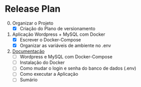 # Release Plan

0. Organizar o Projeto
    - [x] Criação do Plano de versionamento
1. Aplicação Wordpress + MySQL com Docker
    - [x] Escrever o Docker-Compose
    - [x] Organizar as variáveis de ambiente no .env
2. [Documentação](readme.md)
    - [ ] Wordpress e MySQL com Docker-Compose
    - [ ] Instalação do Docker
    - [ ] Como mudar o login e senha do banco de dados (.env)
    - [ ] Como executar a Aplicação
    - [ ] Sumário